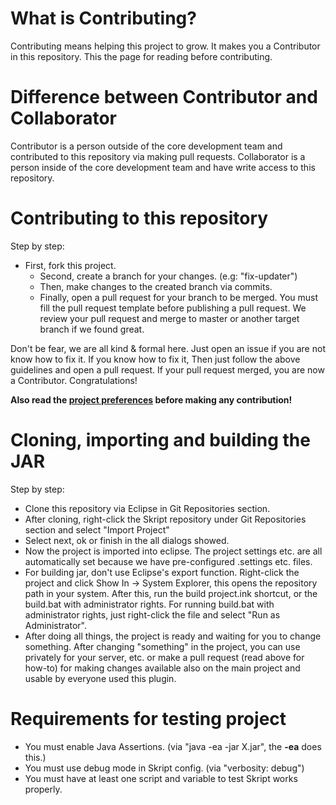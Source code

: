 # What is Contributing?
Contributing means helping this project to grow. It makes you a Contributor in this repository. This the page for reading before contributing.

# Difference between Contributor and Collaborator
Contributor is a person outside of the core development team and contributed to this repository via making pull requests.
Collaborator is a person inside of the core development team and have write access to this repository.

# Contributing to this repository
Step by step:
* First, fork this project.
  * Second, create a branch for your changes. (e.g: "fix-updater")
  * Then, make changes to the created branch via commits.
  * Finally, open a pull request for your branch to be merged.
You must fill the pull request template before publishing a pull request.
We review your pull request and merge to master or another target branch if we found great.

Don't be fear, we are all kind & formal here. Just open an issue if you are not know how to fix it. If you know how to fix it,
Then just follow the above guidelines and open a pull request. If your pull request merged, you are now a Contributor. Congratulations!

**Also read the <a href="https://github.com/LifeMC/LifeSkript/blob/master/PROJECT_PREFERENCES.md">project preferences</a> before making any contribution!**

# Cloning, importing and building the JAR
Step by step:
* Clone this repository via Eclipse in Git Repositories section.
* After cloning, right-click the Skript repository under Git Repositories section and select "Import Project"
* Select next, ok or finish in the all dialogs showed.
* Now the project is imported into eclipse. The project settings etc. are all automatically set because we have pre-configured .settings etc. files.
* For building jar, don't use Eclipse's export function. Right-click the project and click Show In -> System Explorer, this opens the repository path in your system. After this, run the build project.ink shortcut, or the build.bat with administrator rights. For running build.bat with administrator rights, just right-click the file and select "Run as Administrator".
* After doing all things, the project is ready and waiting for you to change something. After changing "something" in the project, you can use privately for your server, etc. or make a pull request (read above for how-to) for making changes available also on the main project and usable by everyone used this plugin.

# Requirements for testing project
* You must enable Java Assertions. (via "java -ea -jar X.jar", the **-ea** does this.)
* You must use debug mode in Skript config. (via "verbosity: debug")
* You must have at least one script and variable to test Skript works properly.
